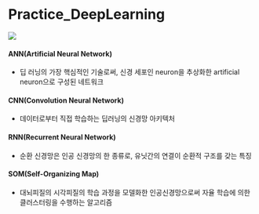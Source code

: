 # Practice_DeepLearning

<a href="https://summerbook.tistory.com/" target="_blank"><img src="https://img.shields.io/badge/TSTORY-125925?style=flat-square&logo=tistory&logoColor=ffffff"/></a>

#### ANN(Artificial Neural Network)
- 딥 러닝의 가장 핵심적인 기술로써, 신경 세포인 neuron을 추상화한 artificial neuron으로 구성된 네트워크

#### CNN(Convolution Neural Network)
- 데이터로부터 직접 학습하는 딥러닝의 신경망 아키텍처

#### RNN(Recurrent Neural Network)
- 순환 신경망은 인공 신경망의 한 종류로, 유닛간의 연결이 순환적 구조를 갖는 특징

#### SOM(Self-Organizing Map)
- 대뇌피질의 시각피질의 학습 과정을 모델화한 인공신경망으로써 자율 학습에 의한 클러스터링을 수행하는 알고리즘


